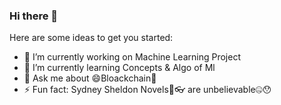 ### Hi there 👋

<!-- **ApoorvaSinha/ApoorvaSinha** is a ✨ _special_ ✨ repository because its `README.md` (this file) appears on your GitHub profile.-->

Here are some ideas to get you started:

- 🔭 I’m currently working on Machine Learning Project
- 🌱 I’m currently learning Concepts & Algo of Ml
- 💬 Ask me about 😄Bloackchain🔐
- ⚡ Fun fact: Sydney Sheldon Novels📙👓 are unbelievable🤐😯
